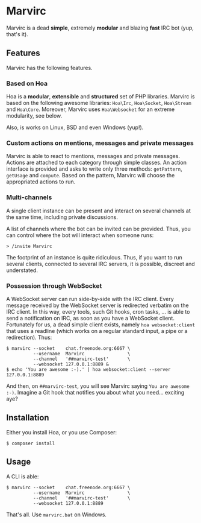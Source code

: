 # Marvirc

Marvirc is a dead **simple**, extremely **modular** and blazing **fast** IRC bot
(yup, that's it).

## Features

Marvirc has the following features.

### Based on Hoa

Hoa is a **modular**, **extensible** and **structured** set of PHP libraries.
Marvirc is based on the following awesome libraries: `Hoa\Irc`, `Hoa\Socket`,
`Hoa\Stream` and `Hoa\Core`. Moreover, Marvirc uses `Hoa\Websocket` for an
extreme modularity, see below.

Also, is works on Linux, BSD and even Windows (yup!).

### Custom actions on mentions, messages and private messages

Marvirc is able to react to mentions, messages and private messages. Actions are
attached to each category through simple classes. An action interface is
provided and asks to write only three methods: `getPattern`, `getUsage` and
`compute`. Based on the pattern, Marvirc will choose the appropriated actions to
run.

### Multi-channels

A single client instance can be present and interact on several channels at the
same time, including private discussions.

A list of channels where the bot can be invited can be provided. Thus, you can
control where the bot will interact when someone runs:

    > /invite Marvirc

The footprint of an instance is quite ridiculous. Thus, if you want to run
several clients, connected to several IRC servers, it is possible, discreet and
understated.

### Possession through WebSocket

A WebSocket server can run side-by-side with the IRC client. Every message
received by the WebSocket server is redirected verbatim on the IRC client. In
this way, every tools, such Git hooks, cron tasks, … is able to send a
notification on IRC, as soon as you have a WebSocket client. Fortunately for us,
a dead simple client exists, namely `hoa websocket:client` that uses a readline
(which works on a regular standard input, a pipe or a redirection). Thus:

    $ marvirc --socket    chat.freenode.org:6667 \
              --username  Marvirc                \
              --channel   '##marvirc-test'       \
              --websocket 127.0.0.1:8889 &
    $ echo 'You are awesome :-).' | hoa websocket:client --server 127.0.0.1:8889

And then, on `##marvirc-test`, you will see Marvirc saying `You are awesome
:-)`. Imagine a Git hook that notifies you about what you need… exciting aye?

## Installation

Either you install Hoa, or you use Composer:

    $ composer install

## Usage

A CLI is able:

    $ marvirc --socket    chat.freenode.org:6667 \
              --username  Marvirc                \
              --channel   '##marvirc-test'       \
              --websocket 127.0.0.1:8889

That's all. Use `marvirc.bat` on Windows.